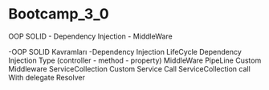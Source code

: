 # Bootcamp_3_0
OOP SOLID - Dependency Injection - MiddleWare 

-OOP SOLID Kavramları
-Dependency Injection LifeCycle
Dependency Injection Type (controller - method - property) 
MiddleWare PipeLine 
Custom Middleware
ServiceCollection Custom Service Call 
ServiceCollection call With delegate Resolver
